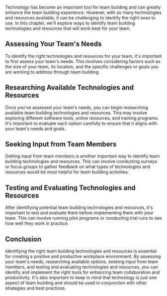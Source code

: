 
Technology has become an important tool for team building and can greatly enhance the team building experience. However, with so many technologies and resources available, it can be challenging to identify the right ones to use. In this chapter, we'll explore ways to identify team building technologies and resources that will work best for your team.

Assessing Your Team's Needs
---------------------------

To identify the right technologies and resources for your team, it's important to first assess your team's needs. This involves considering factors such as the size of your team, its location, and the specific challenges or goals you are working to address through team building.

Researching Available Technologies and Resources
------------------------------------------------

Once you've assessed your team's needs, you can begin researching available team building technologies and resources. This may involve exploring different software tools, online resources, and training programs. It's important to evaluate each option carefully to ensure that it aligns with your team's needs and goals.

Seeking Input from Team Members
-------------------------------

Getting input from team members is another important way to identify team building technologies and resources. This can involve conducting surveys or focus groups to gather feedback on what types of technologies and resources would be most helpful for team building activities.

Testing and Evaluating Technologies and Resources
-------------------------------------------------

After identifying potential team building technologies and resources, it's important to test and evaluate them before implementing them with your team. This can involve running pilot programs or conducting trial runs to see how well they work in practice.

Conclusion
----------

Identifying the right team building technologies and resources is essential for creating a positive and productive workplace environment. By assessing your team's needs, researching available options, seeking input from team members, and testing and evaluating technologies and resources, you can identify and implement the right tools for enhancing team collaboration and productivity. It's also important to keep in mind that technology is just one aspect of team building and should be used in conjunction with other strategies and best practices.
